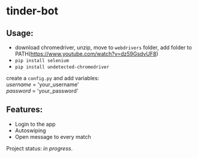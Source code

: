 # tinder-bot

## Usage:
* download chromedriver, unzip, move to `webdrivers` folder, add folder to PATH(https://www.youtube.com/watch?v=dz59GsdvUF8)
* `pip install selenium`
* `pip install undetected-chromedriver `

create a `config.py` and add variables:<br >
_username_ = 'your_username'<br >
_password_ = 'your_password'

## Features:
- Login to the app
- Autoswiping
- Open message to every match

Project status: _in progress_.
